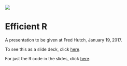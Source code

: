 ![](https://travis-ci.org/FredHutch/efficient_r.svg?branch=master)

# Efficient R

A presentation to be given at Fred Hutch, January 19, 2017.

To see this as a slide deck, click [here](https://s3.amazonaws.com/scicomp-brownbag/efficient_R.html).

For just the R code in the slides, click [here](https://s3.amazonaws.com/scicomp-brownbag/efficient_R.R).
